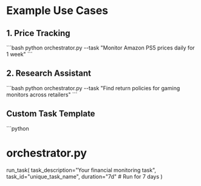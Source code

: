 # Example Use Cases

## 1. Price Tracking
\`\`\`bash
python orchestrator.py --task "Monitor Amazon PS5 prices daily for 1 week"
\`\`\`

## 2. Research Assistant
\`\`\`bash
python orchestrator.py --task "Find return policies for gaming monitors across retailers"
\`\`\`

## Custom Task Template
\`\`\`python
# orchestrator.py
run_task(
    task_description="Your financial monitoring task",
    task_id="unique_task_name",
    duration="7d"  # Run for 7 days
)
